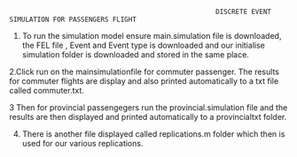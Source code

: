                                                         DISCRETE EVENT SIMULATION FOR PASSENGERS FLIGHT
1. To run the simulation model ensure main.simulation file is downloaded, the FEL file ,  Event and Event type is downloaded and our initialise simulation folder is downloaded and stored in the same place. 

2.Click run on the mainsimulationfile for commuter passenger. The results for commuter flights are display and also printed automatically to a txt file called commuter.txt.

3 Then for provincial passengegers run the provincial.simulation file and the results are then displayed and printed automatically to a provincialtxt folder. 

4. There is another file displayed called replications.m folder which then is used for our various replications.
